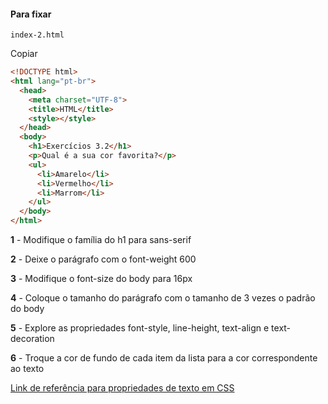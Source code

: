 #### Para fixar

```
index-2.html
```

Copiar

```html
<!DOCTYPE html>
<html lang="pt-br">
  <head>
    <meta charset="UTF-8">
    <title>HTML</title>
    <style></style>
  </head>
  <body>
    <h1>Exercícios 3.2</h1>
    <p>Qual é a sua cor favorita?</p>
    <ul>
      <li>Amarelo</li>
      <li>Vermelho</li>
      <li>Marrom</li>
    </ul>
  </body>
</html>
```

**1** - Modifique o família do h1 para sans-serif

**2** - Deixe o parágrafo com o font-weight 600

**3** - Modifique o font-size do body para 16px

**4** - Coloque o tamanho do parágrafo com o tamanho de 3 vezes o padrão do body

**5** - Explore as propriedades font-style, line-height, text-align e text-decoration

**6** - Troque a cor de fundo de cada item da lista para a cor correspondente ao texto

[Link de referência para propriedades de texto em CSS](https://www.w3schools.com/css/css_text.asp)